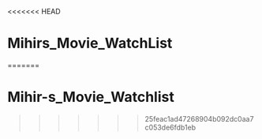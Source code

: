 <<<<<<< HEAD
# Mihirs_Movie_WatchList

=======
# Mihir-s_Movie_Watchlist
>>>>>>> 25feac1ad47268904b092dc0aa7c053de6fdb1eb
